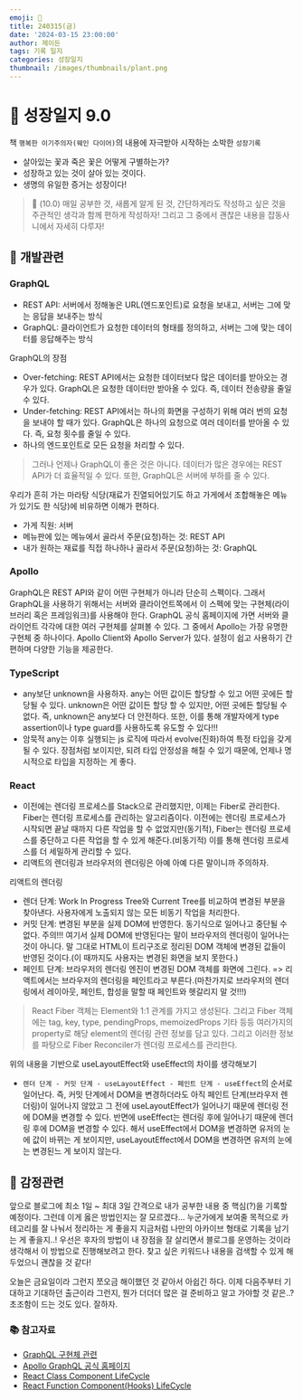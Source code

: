```yaml
---
emoji: 🌱
title: 240315(금)
date: '2024-03-15 23:00:00'
author: 제이든
tags: 기록 일지
categories: 성장일지
thumbnail: /images/thumbnails/plant.png
---
```


# 🌱 성장일지 9.0

책 `행복한 이기주의자(웨인 다이어)`의 내용에 자극받아 시작하는 소박한 `성장기록`

- 살아있는 꽃과 죽은 꽃은 어떻게 구별하는가?
- 성장하고 있는 것이 살아 있는 것이다.
- 생명의 유일한 증거는 성장이다!

> 🧩 (10.0) 매일 공부한 것, 새롭게 알게 된 것, 간단하게라도 작성하고 싶은 것을 주관적인 생각과 함께 편하게 작성하자! 그리고 그 중에서 괜찮은 내용을 잡동사니에서 자세히 다루자!

## 🔨 개발관련

### GraphQL

- REST API: 서버에서 정해놓은 URL(엔드포인트)로 요청을 보내고, 서버는 그에 맞는 응답을 보내주는 방식
- GraphQL: 클라이언트가 요청한 데이터의 형태를 정의하고, 서버는 그에 맞는 데이터를 응답해주는 방식

GraphQL의 장점

- Over-fetching: REST API에서는 요청한 데이터보다 많은 데이터를 받아오는 경우가 있다. GraphQL은 요청한 데이터만 받아올 수 있다. 즉, 데이터 전송량을 줄일 수 있다.
- Under-fetching: REST API에서는 하나의 화면을 구성하기 위해 여러 번의 요청을 보내야 할 때가 있다. GraphQL은 하나의 요청으로 여러 데이터를 받아올 수 있다. 즉, 요청 횟수를 줄일 수 있다.
- 하나의 엔드포인트로 모든 요청을 처리할 수 있다.

> 그러나 언제나 GraphQL이 좋은 것은 아니다. 데이터가 많은 경우에는 REST API가 더 효율적일 수 있다. 또한, GraphQL은 서버에 부하를 줄 수 있다.

우리가 흔히 가는 마라탕 식당(재료가 진열되어있기도 하고 가게에서 조합해놓은 메뉴가 있기도 한 식당)에 비유하면 이해가 편하다.

- 가게 직원: 서버
- 메뉴판에 있는 메뉴에서 골라서 주문(요청)하는 것: REST API
- 내가 원하는 재료를 직접 하나하나 골라서 주문(요청)하는 것: GraphQL

### Apollo

GraphQL은 REST API와 같이 어떤 구현체가 아니라 단순히 스펙이다. 그래서 GraphQL을 사용하기 위해서는 서버와 클라이언트쪽에서 이 스펙에 맞는 구현체(라이브러리 혹은 프레임워크)를 사용해야 한다. GraphQL 공식 홈페이지에 가면 서버와 클라이언트 각각에 대한 여러 구현체를 살펴볼 수 있다. 그 중에서 Apollo는 가장 유명한 구현체 중 하나이다. Apollo Client와 Apollo Server가 있다. 설정이 쉽고 사용하기 간편하며 다양한 기능을 제공한다.

### TypeScript

- any보단 unknown을 사용하자. any는 어떤 값이든 할당할 수 있고 어떤 곳에든 할당될 수 있다. unknown은 어떤 값이든 할당 할 수 있지만, 어떤 곳에든 할당될 수 없다. 즉, unknown은 any보다 더 안전하다. 또한, 이를 통해 개발자에게 type assertion이나 type guard를 사용하도록 유도할 수 있다!!!
- 암묵적 any는 이후 실행되는 js 로직에 따라서 evolve(진화)하여 특정 타입을 갖게 될 수 있다. 장점처럼 보이지만, 되려 타입 안정성을 해칠 수 있기 때문에, 언제나 명시적으로 타입을 지정하는 게 좋다.

### React

- 이전에는 렌더링 프로세스를 Stack으로 관리했지만, 이제는 Fiber로 관리한다. Fiber는 렌더링 프로세스를 관리하는 알고리즘이다. 이전에는 렌더링 프로세스가 시작되면 끝날 때까지 다른 작업을 할 수 없었지만(동기적), Fiber는 렌더링 프로세스를 중단하고 다른 작업을 할 수 있게 해준다.(비동기적) 이를 통해 렌더링 프로세스를 더 세밀하게 관리할 수 있다.
- 리액트의 렌더링과 브라우저의 렌더링은 아예 아예 다른 말이니까 주의하자.

리액트의 렌더링

- 렌더 단계: Work In Progress Tree와 Current Tree를 비교하여 변경된 부분을 찾아낸다. 사용자에게 노출되지 않는 모든 비동기 작업을 처리한다.
- 커밋 단계: 변경된 부분을 실제 DOM에 반영한다. 동기식으로 일어나고 중단될 수 없다. 주의!!! 여기서 실제 DOM에 반영된다는 말이 브라우저의 렌더링이 일어나는 것이 아니다. 말 그대로 HTML이 트리구조로 정리된 DOM 객체에 변경된 값들이 반영된 것이다.(이 때까지도 사용자는 변경된 화면을 보지 못한다.)
- 페인트 단계: 브라우저의 렌더링 엔진이 변경된 DOM 객체를 화면에 그린다. => 리액트에서는 브라우저의 렌더링을 페인트라고 부른다.(마찬가지로 브라우저의 렌더링에서 레이아웃, 페인트, 합성을 말할 때 페인트와 헷갈리지 말 것!!!)

> React Fiber 객체는 Element와 1:1 관계를 가지고 생성된다. 그리고 Fiber 객체에는 tag, key, type, pendingProps, memoizedProps 기타 등등 여러가지의 property로 해당 element의 렌더링 관련 정보를 담고 있다. 그리고 이러한 정보를 파탕으로 Fiber Reconciler가 렌더링 프로세스를 관리한다.

위의 내용을 기반으로 useLayoutEffect와 useEffect의 차이를 생각해보기

- `렌더 단계 - 커밋 단계 - useLayoutEffect - 페인트 단계 - useEffect`의 순서로 일어난다. 즉, 커밋 단계에서 DOM을 변경하더라도 아직 페인트 단계(브라우저 렌더링)이 일어나지 않았고 그 전에 useLayoutEffect가 일어나기 때문에 렌더링 전에 DOM을 변경할 수 있다. 반면에 useEffect는 렌더링 후에 일어나기 때문에 렌더링 후에 DOM을 변경할 수 있다. 해서 useEffect에서 DOM을 변경하면 유저의 눈에 값이 바뀌는 게 보이지만, useLayoutEffect에서 DOM을 변경하면 유저의 눈에는 변경된느 게 보이지 않는다.

## 🥳 감정관련

앞으로 블로그에 최소 1일 ~ 최대 3일 간격으로 내가 공부한 내용 중 핵심(?)을 기록할 예정이다. 그런데 이게 옳은 방법인지는 잘 모르겠다... 누군가에게 보여줄 목적으로 카테고리를 잘 나눠서 정리하는 게 좋을지 지금처럼 나만의 아카이브 형태로 기록을 남기는 게 좋을지..! 우선은 후자의 방법이 내 장점을 잘 살리면서 블로그를 운영하는 것이라 생각해서 이 방법으로 진행해보려고 한다. 찾고 싶은 키워드나 내용을 검색할 수 있게 해두었으니 괜찮을 것 같다!

오늘은 금요일이라 그런지 쪼오금 해이했던 것 같아서 아쉽긴 하다. 이제 다음주부터 기대하고 기대하던 출근이라 그런지, 뭔가 더더더 많은 걸 준비하고 알고 가야할 것 같은..? 초조함이 드는 것도 있다. 잘하자.

### 📚 참고자료

- [GraphQL 구현체 관련](https://graphql.org/code/)
- [Apollo GraphQL 공식 홈페이지](https://www.apollographql.com/)
- [React Class Component LifeCycle](https://projects.wojtekmaj.pl/react-lifecycle-methods-diagram/)
- [React Function Component(Hooks) LifeCycle](https://wavez.github.io/react-hooks-lifecycle/)
